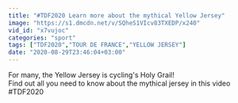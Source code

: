 ```yaml
---
title: "#TDF2020 Learn more about the mythical Yellow Jersey"
image: "https://s1.dmcdn.net/v/SQheS1VIcv83TXEDP/x240"
vid_id: "x7vujoc"
categories: "sport"
tags: ["TDF2020","TOUR DE FRANCE","YELLOW JERSEY"]
date: "2020-08-29T23:46:04+03:00"
---
```

For many, the Yellow Jersey is cycling's Holy Grail!   <br>Find out all you need to know about the mythical jersey in this video #TDF2020   <br>
